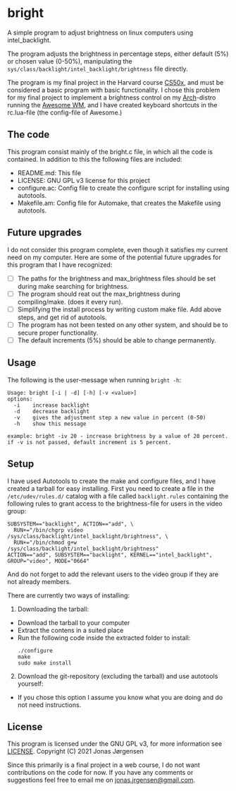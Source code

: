 # bright
A simple program to adjust brightness on linux computers using intel_backlight.

The program adjusts the brightness in percentage steps, either default (5%) or chosen value (0-50%), manipulating the `sys/class/backlight/intel_backlight/brightness` file directly.

The program is my final project in the Harvard course [CS50x](https://cs50.harvard.edu/x/2021/), and must be considered a basic program with basic functionality. I chose this problem for my final project to implement a brightness control on my [Arch](https://archlinux.org/)-distro running the [Awesome WM](https://awesomewm.org/), and I have created keyboard shortcuts in the rc.lua-file (the config-file of Awesome.)

## The code
This program consist mainly of the bright.c file, in which all the code is contained. In addition to this the following files are included:
- README.md: This file
- LICENSE: GNU GPL v3 license for this project
- configure.ac: Config file to create the configure script for installing using autotools.
- Makefile.am: Config file for Automake, that creates the Makefile using autotools.

## Future upgrades
I do not consider this program complete, even though it satisfies my current need on my computer. Here are some of the potential future upgrades for this program that I have recognized:
- [ ] The paths for the brightness and max_brightness files should be set during make searching for brightness.
- [ ] The program should reat out the max_brightness during compiling/make. (does it every run).
- [ ] Simplifying the install process by writing custom make file. Add above steps, and get rid of autotools.
- [ ] The program has not been tested on any other system, and should be to secure proper functionality.
- [ ] The default increments (5%) should be able to change permanently.

## Usage
The following is the user-message when running `bright -h`:
```
Usage: bright [-i | -d] [-h] [-v <value>]  
options:
  -i	increase backlight
  -d	decrease backlight
  -v	gives the adjustment step a new value in percent (0-50)
  -h	show this message

example: bright -iv 20 - increase brightness by a value of 20 percent.
if -v is not passed, default increment is 5 percent.
```

## Setup
I have used Autotools to create the make and configure files, and I have created a tarball for easy installing. First you need to create a file in the `/etc/udev/rules.d/` catalog with a file called `backlight.rules` containing the following rules to grant access to the brightness-file for users in the video group:
```
SUBSYSTEM=="backlight", ACTION=="add", \
  RUN+="/bin/chgrp video /sys/class/backlight/intel_backlight/brightness", \
  RUN+="/bin/chmod g+w /sys/class/backlight/intel_backlight/brightness"
ACTION=="add", SUBSYSTEM=="backlight", KERNEL=="intel_backlight", GROUP="video", MODE="0664"
```
And do not forget to add the relevant users to the video group if they are not already members. 

There are currently two ways of installing:
1. Downloading the tarball:
  - Download the tarball to your computer
  - Extract the contens in a suited place
  - Run the following code inside the extracted folder to install:
    ```
    ./configure
    make
    sudo make install
    ```
2. Download the git-repository (excluding the tarball) and use autotools yourself:
  - If you chose this option I assume you know what you are doing and do not need instructions.

## License
This program is licensed under the GNU GPL v3, for more information see [LICENSE](/LICENSE).
Copyright (C) 2021 Jonas Jørgensen

Since this primarily is a final project in a web course, I do not want contributions on the code for now. If you have any comments or suggestions feel free to email me on jonas.jrgensen@gmail.com.
